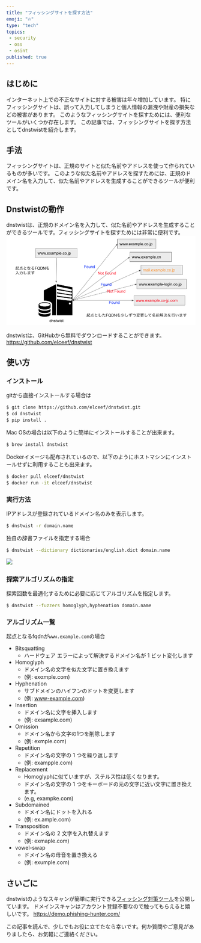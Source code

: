 ```yaml
---
title: "フィッシングサイトを探す方法"
emoji: "🔥"
type: "tech"
topics: 
 - security
 - oss
 - osint
published: true
---
```


## はじめに

インターネット上での不正なサイトに対する被害は年々増加しています。
特にフィッシングサイトは、誤って入力してしまうと個人情報の漏洩や財産の損失などの被害があります。
このようなフィッシングサイトを探すためには、便利なツールがいくつか存在します。
この記事では、フィッシングサイトを探す方法としてdnstwistを紹介します。

## 手法
フィッシングサイトは、正規のサイトと似た名前やアドレスを使って作られているものが多いです。
このような似た名前やアドレスを探すためには、正規のドメイン名を入力して、似た名前やアドレスを生成することができるツールが便利です。

## Dnstwistの動作
dnstwistは、正規のドメイン名を入力して、似た名前やアドレスを生成することができるツールです。フィッシングサイトを探すためには非常に便利です。
![](/images/1dff8410b7bdd7/1.png)

dnstwistは、GitHubから無料でダウンロードすることができます。
https://github.com/elceef/dnstwist

## 使い方
### インストール
gitから直接インストールする場合は
```bash
$ git clone https://github.com/elceef/dnstwist.git
$ cd dnstwist
$ pip install .
```
Mac OSの場合は以下のように簡単にインストールすることが出来ます。
```bash
$ brew install dnstwist
```

Dockerイメージも配布されているので、以下のようにホストマシンにインストールせずに利用することも出来ます。
```bash
$ docker pull elceef/dnstwist
$ docker run -it elceef/dnstwist
```

### 実行方法
IPアドレスが登録されているドメイン名のみを表示します。
```bash
$ dnstwist -r domain.name
```

独自の辞書ファイルを指定する場合
```bash
$ dnstwist --dictionary dictionaries/english.dict domain.name
```

![](https://github.com/elceef/dnstwist/raw/master/docs/demo.gif)

### 探索アルゴリズムの指定
探索回数を最適化するために必要に応じてアルゴリズムを指定します。
```bash
$ dnstwist --fuzzers homoglyph,hyphenation domain.name
```

### アルゴリズム一覧
起点となるfqdnが`www.example.com`の場合
* Bitsquatting
  * ハードウェア エラーによって解決するドメイン名が 1 ビット変化します
* Homoglyph
  * ドメイン名の文字を似た文字に置き換えます
  * (例: exαmple.com)
* Hyphenation
  * サブドメインのハイフンのドットを変更します
  * (例: www-example.com)
* Insertion
  * ドメイン名に文字を挿入します
  * (例: exsample.com)
* Omission
  * ドメイン名から文字の1つを削除します
  * (例: exmple.com)
* Repetition
  * ドメイン名の文字の 1 つを繰り返します
  * (例: exampple.com)
* Replacement
  * Homoglyphに似ていますが、ステルス性は低くなります。 
  * ドメイン名の文字の 1 つをキーボードの元の文字に近い文字に置き換えます。
  * (e.g, exampke.com)
* Subdomained
  * ドメイン名にドットを入れる
  * (例: ex.ample.com)
* Transposition
  * ドメイン名の 2 文字を入れ替えます
  * (例: exmaple.com)
* vowel-swap
  * ドメイン名の母音を置き換える
  * (例: exumple.com)

## さいごに
dnstwistのようなスキャンが簡単に実行できる[フィッシング対策ツール](https://www.phishing-hunter.com/demo)を公開しています。
ドメインスキャンはアカウント登録不要なので触ってもらえると嬉しいです。
https://demo.phishing-hunter.com/

この記事を読んで、少しでもお役に立てたなら幸いです。何か質問やご意見がありましたら、お気軽にご連絡ください。
